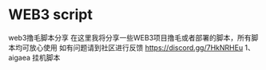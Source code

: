 # WEB3 script
web3撸毛脚本分享
在这里我将分享一些WEB3项目撸毛或者部署的脚本，所有脚本均可放心使用
如有问题请到社区进行反馈  https://discord.gg/7HkNRHEu
1、aigaea 挂机脚本
